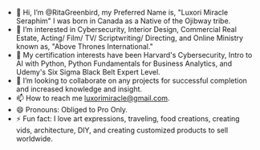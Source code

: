 - 👋 Hi, I’m @RitaGreenbird, my Preferred Name is, "Luxori Miracle Seraphim" I was born in Canada as a Native of the Ojibway tribe.
- 👀 I’m interested in Cybersecurity, Interior Design, Commercial Real Estate, Acting/ Film/ TV/ Scriptwriting/ Directing, and Online Ministry known as, "Above Thrones International."
- 🌱 My certification interests have been Harvard's Cybersecurity, Intro to AI with Python, Python Fundamentals for Business Analytics, and Udemy's Six Sigma Black Belt Expert Level.
- 💞️ I’m looking to collaborate on any projects for successful completion and increased knowledge and insight.
- 📫 How to reach me luxorimiracle@gmail.com.
- 😄 Pronouns: Obliged to Pro Only.
- ⚡ Fun fact: I love art expressions, traveling, food creations, creating vids, architecture, DIY, and creating customized products to sell worldwide.

<!---
RitaGreenbird/RitaGreenbird is a ✨ special ✨ repository because its `README.md` (this file) appears on your GitHub profile.
You can click the Preview link to take a look at your changes.
--->

